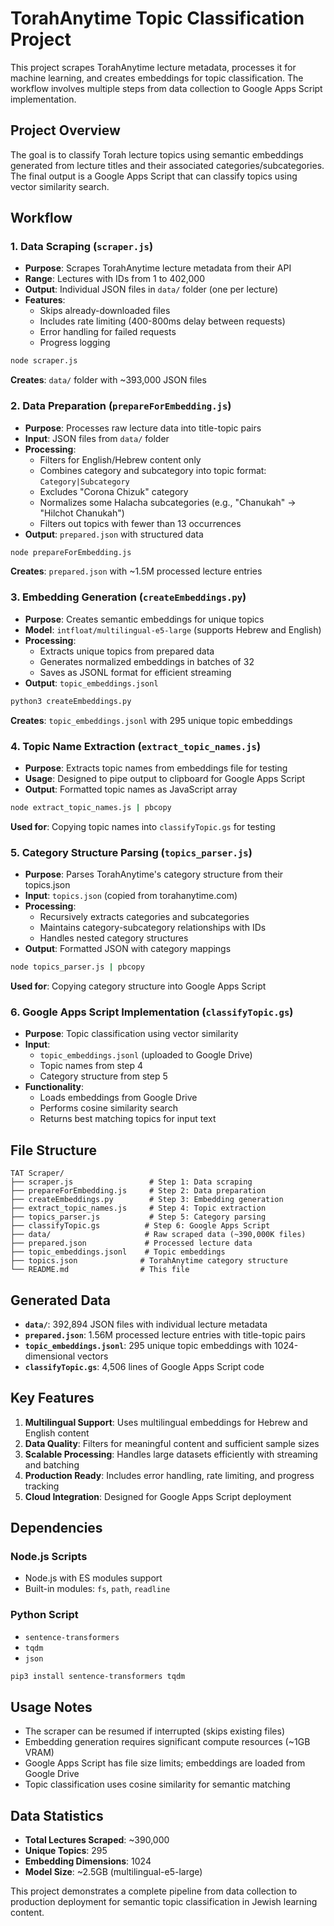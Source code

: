 # TorahAnytime Topic Classification Project

This project scrapes TorahAnytime lecture metadata, processes it for machine learning, and creates embeddings for topic classification. The workflow involves multiple steps from data collection to Google Apps Script implementation.

## Project Overview

The goal is to classify Torah lecture topics using semantic embeddings generated from lecture titles and their associated categories/subcategories. The final output is a Google Apps Script that can classify topics using vector similarity search.

## Workflow

### 1. Data Scraping (`scraper.js`)

- **Purpose**: Scrapes TorahAnytime lecture metadata from their API
- **Range**: Lectures with IDs from 1 to 402,000
- **Output**: Individual JSON files in `data/` folder (one per lecture)
- **Features**:
  - Skips already-downloaded files
  - Includes rate limiting (400-800ms delay between requests)
  - Error handling for failed requests
  - Progress logging

```bash
node scraper.js
```

**Creates**: `data/` folder with ~393,000 JSON files

### 2. Data Preparation (`prepareForEmbedding.js`)

- **Purpose**: Processes raw lecture data into title-topic pairs
- **Input**: JSON files from `data/` folder
- **Processing**:
  - Filters for English/Hebrew content only
  - Combines category and subcategory into topic format: `Category|Subcategory`
  - Excludes "Corona Chizuk" category
  - Normalizes some Halacha subcategories (e.g., "Chanukah" → "Hilchot Chanukah")
  - Filters out topics with fewer than 13 occurrences
- **Output**: `prepared.json` with structured data

```bash
node prepareForEmbedding.js
```

**Creates**: `prepared.json` with ~1.5M processed lecture entries

### 3. Embedding Generation (`createEmbeddings.py`)

- **Purpose**: Creates semantic embeddings for unique topics
- **Model**: `intfloat/multilingual-e5-large` (supports Hebrew and English)
- **Processing**:
  - Extracts unique topics from prepared data
  - Generates normalized embeddings in batches of 32
  - Saves as JSONL format for efficient streaming
- **Output**: `topic_embeddings.jsonl`

```bash
python3 createEmbeddings.py
```

**Creates**: `topic_embeddings.jsonl` with 295 unique topic embeddings

### 4. Topic Name Extraction (`extract_topic_names.js`)

- **Purpose**: Extracts topic names from embeddings file for testing
- **Usage**: Designed to pipe output to clipboard for Google Apps Script
- **Output**: Formatted topic names as JavaScript array

```bash
node extract_topic_names.js | pbcopy
```

**Used for**: Copying topic names into `classifyTopic.gs` for testing

### 5. Category Structure Parsing (`topics_parser.js`)

- **Purpose**: Parses TorahAnytime's category structure from their topics.json
- **Input**: `topics.json` (copied from torahanytime.com)
- **Processing**:
  - Recursively extracts categories and subcategories
  - Maintains category-subcategory relationships with IDs
  - Handles nested category structures
- **Output**: Formatted JSON with category mappings

```bash
node topics_parser.js | pbcopy
```

**Used for**: Copying category structure into Google Apps Script

### 6. Google Apps Script Implementation (`classifyTopic.gs`)

- **Purpose**: Topic classification using vector similarity
- **Input**:
  - `topic_embeddings.jsonl` (uploaded to Google Drive)
  - Topic names from step 4
  - Category structure from step 5
- **Functionality**:
  - Loads embeddings from Google Drive
  - Performs cosine similarity search
  - Returns best matching topics for input text

## File Structure

```
TAT Scraper/
├── scraper.js                 # Step 1: Data scraping
├── prepareForEmbedding.js     # Step 2: Data preparation
├── createEmbeddings.py        # Step 3: Embedding generation
├── extract_topic_names.js     # Step 4: Topic extraction
├── topics_parser.js           # Step 5: Category parsing
├── classifyTopic.gs          # Step 6: Google Apps Script
├── data/                     # Raw scraped data (~390,000K files)
├── prepared.json             # Processed lecture data
├── topic_embeddings.jsonl    # Topic embeddings
├── topics.json              # TorahAnytime category structure
└── README.md                # This file
```

## Generated Data

- **`data/`**: 392,894 JSON files with individual lecture metadata
- **`prepared.json`**: 1.56M processed lecture entries with title-topic pairs
- **`topic_embeddings.jsonl`**: 295 unique topic embeddings with 1024-dimensional vectors
- **`classifyTopic.gs`**: 4,506 lines of Google Apps Script code

## Key Features

1. **Multilingual Support**: Uses multilingual embeddings for Hebrew and English content
2. **Data Quality**: Filters for meaningful content and sufficient sample sizes
3. **Scalable Processing**: Handles large datasets efficiently with streaming and batching
4. **Production Ready**: Includes error handling, rate limiting, and progress tracking
5. **Cloud Integration**: Designed for Google Apps Script deployment

## Dependencies

### Node.js Scripts

- Node.js with ES modules support
- Built-in modules: `fs`, `path`, `readline`

### Python Script

- `sentence-transformers`
- `tqdm`
- `json`

```bash
pip3 install sentence-transformers tqdm
```

## Usage Notes

- The scraper can be resumed if interrupted (skips existing files)
- Embedding generation requires significant compute resources (~1GB VRAM)
- Google Apps Script has file size limits; embeddings are loaded from Google Drive
- Topic classification uses cosine similarity for semantic matching

## Data Statistics

- **Total Lectures Scraped**: ~390,000
- **Unique Topics**: 295
- **Embedding Dimensions**: 1024
- **Model Size**: ~2.5GB (multilingual-e5-large)

This project demonstrates a complete pipeline from data collection to production deployment for semantic topic classification in Jewish learning content.
